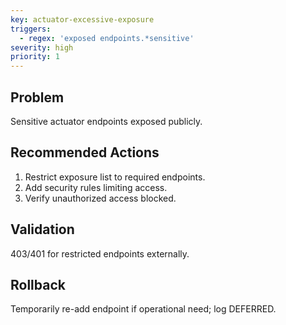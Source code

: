 ```yaml
---
key: actuator-excessive-exposure
triggers:
  - regex: 'exposed endpoints.*sensitive'
severity: high
priority: 1
---
```

## Problem
Sensitive actuator endpoints exposed publicly.
## Recommended Actions
1. Restrict exposure list to required endpoints.
2. Add security rules limiting access.
3. Verify unauthorized access blocked.
## Validation
403/401 for restricted endpoints externally.
## Rollback
Temporarily re-add endpoint if operational need; log DEFERRED.
